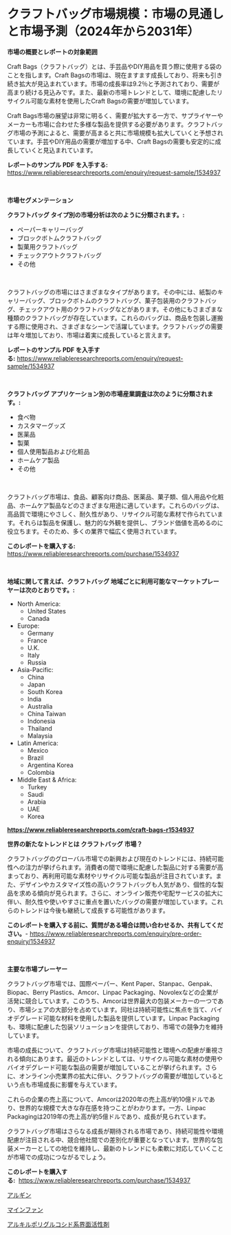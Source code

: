 <p><h1>クラフトバッグ市場規模：市場の見通しと市場予測（2024年から2031年）</h1></p><p><strong>市場の概要とレポートの対象範囲</strong></p>
<p><p>Craft Bags（クラフトバッグ）とは、手芸品やDIY用品を買う際に使用する袋のことを指します。Craft Bagsの市場は、現在ますます成長しており、将来も引き続き拡大が見込まれています。市場の成長率は9.2％と予測されており、需要が高まり続ける見込みです。また、最新の市場トレンドとして、環境に配慮したリサイクル可能な素材を使用したCraft Bagsの需要が増加しています。</p><p>Craft Bags市場の展望は非常に明るく、需要が拡大する一方で、サプライヤーやメーカーも市場に合わせた多様な製品を提供する必要があります。クラフトバッグ市場の予測によると、需要が高まると共に市場規模も拡大していくと予想されています。手芸やDIY用品の需要が増加する中、Craft Bagsの需要も安定的に成長していくと見込まれています。</p></p>
<p><strong>レポートのサンプル PDF を入手する:</strong> <a href="https://www.reliableresearchreports.com/enquiry/request-sample/1534937">https://www.reliableresearchreports.com/enquiry/request-sample/1534937</a></p>
<p>&nbsp;</p>
<p><strong>市場セグメンテーション</strong></p>
<p><strong>クラフトバッグ タイプ別の市場分析は次のように分類されます。:</strong></p>
<p><ul><li>ペーパーキャリーバッグ</li><li>ブロックボトムクラフトバッグ</li><li>製菓用クラフトバッグ</li><li>チェックアウトクラフトバッグ</li><li>その他</li></ul></p>
<p>&nbsp;</p>
<p><p>クラフトバッグの市場にはさまざまなタイプがあります。その中には、紙製のキャリーバッグ、ブロックボトムのクラフトバッグ、菓子包装用のクラフトバッグ、チェックアウト用のクラフトバッグなどがあります。その他にもさまざまな種類のクラフトバッグが存在しています。これらのバッグは、商品を包装し運搬する際に使用され、さまざまなシーンで活躍しています。クラフトバッグの需要は年々増加しており、市場は着実に成長していると言えます。</p></p>
<p><strong>レポートのサンプル PDF を入手する:</strong>&nbsp;<a href="https://www.reliableresearchreports.com/enquiry/request-sample/1534937">https://www.reliableresearchreports.com/enquiry/request-sample/1534937</a></p>
<p>&nbsp;</p>
<p><strong> クラフトバッグ アプリケーション別の市場産業調査は次のように分類されます。:</strong></p>
<p><ul><li>食べ物</li><li>カスタマーグッズ</li><li>医薬品</li><li>製菓</li><li>個人使用製品および化粧品</li><li>ホームケア製品</li><li>その他</li></ul></p>
<p>&nbsp;</p>
<p><p>クラフトバッグ市場は、食品、顧客向け商品、医薬品、菓子類、個人用品や化粧品、ホームケア製品などのさまざまな用途に適しています。これらのバッグは、高品質で環境にやさしく、耐久性があり、リサイクル可能な素材で作られています。それらは製品を保護し、魅力的な外観を提供し、ブランド価値を高めるのに役立ちます。そのため、多くの業界で幅広く使用されています。</p></p>
<p><strong>このレポートを購入する:</strong>&nbsp; <a href="https://www.reliableresearchreports.com/purchase/1534937">https://www.reliableresearchreports.com/purchase/1534937</a></p>
<p>&nbsp;</p>
<p><strong>地域に関して言えば、クラフトバッグ 地域ごとに利用可能なマーケットプレーヤーは次のとおりです。:</strong></p>
<p><ul>
    <li>
        North America:
        <ul>
            <li>United States</li>
            <li>Canada</li>
        </ul>
    </li>
    <li>
        Europe:
        <ul>
            <li>Germany</li>
            <li>France</li>
            <li>U.K.</li>
            <li>Italy</li>
            <li>Russia</li>
        </ul>
    </li>
    <li>
        Asia-Pacific:
        <ul>
            <li>China</li>
            <li>Japan</li>
            <li>South Korea</li>
            <li>India</li>
            <li>Australia</li>
            <li>China Taiwan</li>
            <li>Indonesia</li>
            <li>Thailand</li>
            <li>Malaysia</li>
        </ul>
    </li>
    <li>
        Latin America:
        <ul>
            <li>Mexico</li>
            <li>Brazil</li>
            <li>Argentina Korea</li>
            <li>Colombia</li>
        </ul>
    </li>
    <li>
        Middle East & Africa:
        <ul>
            <li>Turkey</li>
            <li>Saudi</li>
            <li>Arabia</li>
            <li>UAE</li>
            <li>Korea</li>
        </ul>
    </li>
    </ul></p>
<p><strong><a href="https://www.reliableresearchreports.com/craft-bags-r1534937">https://www.reliableresearchreports.com/craft-bags-r1534937</a></strong>&nbsp;</p>
<p><strong>世界の新たなトレンドとは クラフトバッグ 市場？</strong></p>
<p><p>クラフトバッグのグローバル市場での新興および現在のトレンドには、持続可能性への注力が挙げられます。消費者の間で環境に配慮した製品に対する需要が高まっており、再利用可能な素材やリサイクル可能な製品が注目されています。また、デザインやカスタマイズ性の高いクラフトバッグも人気があり、個性的な製品を求める傾向が見られます。さらに、オンライン販売や宅配サービスの拡大に伴い、耐久性や使いやすさに重点を置いたバッグの需要が増加しています。これらのトレンドは今後も継続して成長する可能性があります。</p></p>
<p><strong>このレポートを購入する前に、質問がある場合は問い合わせるか、共有してください。</strong>- <a href="https://www.reliableresearchreports.com/enquiry/pre-order-enquiry/1534937">https://www.reliableresearchreports.com/enquiry/pre-order-enquiry/1534937</a></p>
<p>&nbsp;</p>
<p><strong>主要な市場プレーヤー</strong></p>
<p><p>クラフトバッグ市場では、国際ペーパー、Kent Paper、Stanpac、Genpak、Biopac、Berry Plastics、Amcor、Linpac Packaging、Novolexなどの企業が活発に競合しています。このうち、Amcorは世界最大の包装メーカーの一つであり、市場シェアの大部分を占めています。同社は持続可能性に焦点を当て、バイオデグレード可能な材料を使用した製品を提供しています。Linpac Packagingも、環境に配慮した包装ソリューションを提供しており、市場での競争力を維持しています。</p><p>市場の成長について、クラフトバッグ市場は持続可能性と環境への配慮が重視される傾向にあります。最近のトレンドとしては、リサイクル可能な素材の使用やバイオデグレード可能な製品の需要が増加していることが挙げられます。さらに、オンライン小売業界の拡大に伴い、クラフトバッグの需要が増加しているという点も市場成長に影響を与えています。</p><p>これらの企業の売上高について、Amcorは2020年の売上高が約10億ドルであり、世界的な規模で大きな存在感を持つことがわかります。一方、Linpac Packagingは2019年の売上高が約5億ドルであり、成長が見られています。</p><p>クラフトバッグ市場はさらなる成長が期待される市場であり、持続可能性や環境配慮が注目される中、競合他社間での差別化が重要となっています。世界的な包装メーカーとしての地位を維持し、最新のトレンドにも柔軟に対応していくことが市場での成功につながるでしょう。</p></p>
<p><strong>このレポートを購入する:</strong>&nbsp;&nbsp;<a href="https://www.reliableresearchreports.com/purchase/1534937">https://www.reliableresearchreports.com/purchase/1534937</a></p>
<p><p><a href="https://github.com/LeanneBruen2023/Market-Research-Report-List-1/blob/main/578196018334.md">アルギン</a></p><p><a href="https://github.com/cnnriuez22368/Market-Research-Report-List-1/blob/main/153241318333.md">マインファン</a></p><p><a href="https://github.com/zekaoe592392/Market-Research-Report-List-1/blob/main/895973318335.md">アルキルポリグルコシド系界面活性剤</a></p></p>